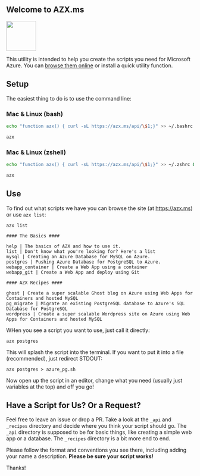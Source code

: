 ## Welcome to AZX.ms

<img src="https://github.com/ashleymcnamara/Developer-Advocate-Bit/blob/master/data.png" style="width:80px">

This utility is intended to help you create the scripts you need for Microsoft Azure. You can [browse them online](https://azx.ms) or install a quick utility function. 

## Setup

The easiest thing to do is to use the command line:

### Mac & Linux (bash)
```sh
echo "function azx() { curl -sL https://azx.ms/api/\$1;}" >> ~/.bashrc && source ~/.bashrc

azx
```
### Mac & Linux (zshell)
```sh
echo "function azx() { curl -sL https://azx.ms/api/\$1;}" >> ~/.zshrc && source ~/.zshrc

azx
```

## Use

To find out what scripts we have you can browse the site (at https://azx.ms) or use `azx list`:

```
azx list

#### The Basics ####

help | The basics of AZX and how to use it.
list | Don't know what you're looking for? Here's a list
mysql | Creating an Azure Database for MySQL on Azure.
postgres | Pushing Azure Database for PostgreSQL to Azure.
webapp_container | Create a Web App using a container
webapp_git | Create a Web App and deploy using Git

#### AZX Recipes ####

ghost | Create a super scalable Ghost blog on Azure using Web Apps for Containers and hosted MySQL
pg_migrate | Migrate an existing PostgreSQL database to Azure's SQL Database for PostgreSQL
wordpress | Create a super scalable Wordpress site on Azure using Web Apps for Containers and hosted MySQL 
```

WHen you see a script you want to use, just call it directly:

```
azx postgres
```

This will splash the script into the terminal. If you want to put it into a file (recommended), just redirect STDOUT:

```
azx postgres > azure_pg.sh
```

Now open up the script in an editor, change what you need (usually just variables at the top) and off you go!

## Have a Script for Us? Or a Request?

Feel free to leave an issue or drop a PR. Take a look at the `_api` and `_recipes` directory and decide where you think your script should go. The `_api` directory is supposed to be for basic things, like creating a simple web app or a database. The `_recipes` directory is a bit more end to end.

Please follow the format and conventions you see there, including adding your name a description. **Please be sure your script works!**

Thanks!

